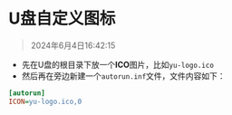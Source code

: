 # U盘自定义图标

> 2024年6月4日16:42:15

* 先在U盘的根目录下放一个**ICO**图片，比如`yu-logo.ico`
* 然后再在旁边新建一个`autorun.inf`文件，文件内容如下：

```ini
[autorun]
ICON=yu-logo.ico,0
```